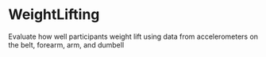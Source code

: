 # WeightLifting
Evaluate how well participants weight lift using data from accelerometers on the belt, forearm, arm, and dumbell

